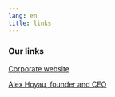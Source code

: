 ```yaml
---
lang: en
title: links
---
```

### Our links

[Corporate website](https://cto-bro.com)

[Alex Hoyau, founder and CEO](https://www.linkedin.com/in/webappdev/)
